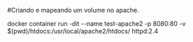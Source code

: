 #Criando e mapeando um volume no apache.

docker container run -dit --name test-apache2 -p 8080:80 -v $(pwd)/htdocs:/usr/local/apache2/htdocs/ httpd:2.4
